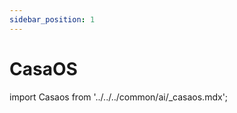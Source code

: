 ```yaml
---
sidebar_position: 1
---
```


# CasaOS

import Casaos from '../../../common/ai/\_casaos.mdx';

<Casaos />

